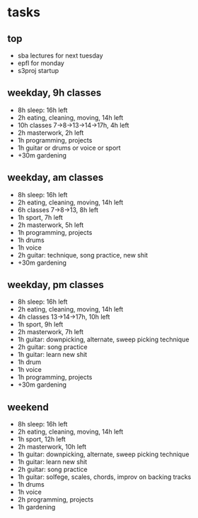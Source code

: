 # tasks

## top

- sba lectures for next tuesday
- epfl for monday
- s3proj startup


## weekday, 9h classes

- 8h sleep: 16h left
- 2h eating, cleaning, moving, 14h left
- 10h classes 7→8→13→14→17h, 4h left
- 2h masterwork, 2h left
- 1h programming, projects
- 1h guitar or drums or voice or sport
- +30m gardening


## weekday, am classes

- 8h sleep: 16h left
- 2h eating, cleaning, moving, 14h left
- 6h classes 7→8→13, 8h left
- 1h sport, 7h left
- 2h masterwork, 5h left
- 1h programming, projects
- 1h drums
- 1h voice
- 2h guitar: technique, song practice, new shit
- +30m gardening


## weekday, pm classes

- 8h sleep: 16h left
- 2h eating, cleaning, moving, 14h left
- 4h classes 13→14→17h, 10h left
- 1h sport, 9h left
- 2h masterwork, 7h left
- 1h guitar: downpicking, alternate, sweep picking technique
- 2h guitar: song practice
- 1h guitar: learn new shit
- 1h drum
- 1h voice
- 1h programming, projects
- +30m gardening


## weekend

- 8h sleep: 16h left
- 2h eating, cleaning, moving, 14h left
- 1h sport, 12h left
- 2h masterwork, 10h left
- 1h guitar: downpicking, alternate, sweep picking technique
- 1h guitar: learn new shit
- 2h guitar: song practice
- 1h guitar: solfege, scales, chords, improv on backing tracks
- 1h drums
- 1h voice
- 2h programming, projects
- 1h gardening
